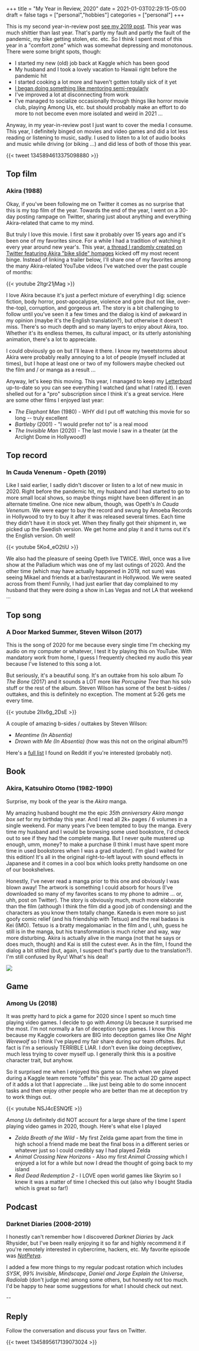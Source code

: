 +++ 
title = "My Year in Review, 2020" 
date = 2021-01-03T02:29:15-05:00 
draft = false 
tags = ["personal","hobbies"] 
categories = ["personal"] 
+++

This is my second year-in-review post [see my 2019 post](https://mrisdal.github.io/blog/posts/my-2019/). This year was much shittier than last year. That's partly my fault and partly the fault of the pandemic, my bike getting stolen, etc. etc. So I think I spent most of this year in a "comfort zone" which was somewhat depressing and monotonous. There were some bright spots, though:

* I started my new (old) job back at Kaggle which has been good
* My husband and I took a lovely vacation to Hawaii right before the pandemic hit 
* I started cooking a lot more and haven't gotten totally sick of it yet
* [I began doing something like mentoring semi-regularly](https://twitter.com/MeganRisdal/status/1344482197999288323?s=20)
* I've improved a lot at disconnecting from work
* I've managed to socialize occasionally through things like horror movie club, playing Among Us, etc. but should probably make an effort to do more to not become even more isolated and weird in 2021 ...

Anyway, in my year-in-review post I just want to cover the media I consume. This year, I definitely binged on movies and video games and did a lot less reading or listening to music, sadly. I used to listen to a lot of audio books and music while driving (or biking ...) and did less of both of those this year.

{{< tweet 1345894613375098880 >}}

## Top film

### Akira (1988)

Okay, if you've been following me on Twitter it comes as no surprise that this is my top film of the year. Towards the end of the year, I went on a 30-day posting rampage on Twitter, sharing just about anything and everything Akira-related that came to my mind. 

But truly I love this movie. I first saw it probably over 15 years ago and it's been one of my favorites since. For a while I had a tradition of watching it every year around new year's. This year, [a thread I randomly created on Twitter featuring Akira "bike slide" homages](https://twitter.com/MeganRisdal/status/1330081766795849729) kicked off my most recent binge. Instead of linking a trailer below, I'll share one of my favorites among the many Akira-related YouTube videos I've watched over the past couple of months:

{{< youtube 2ltgr21jMag >}}

I love Akira because it's just a perfect mixture of everything I dig: science fiction, body horror, post-apocalypse, violence and gore (but not like, over-the-top), corruption, and gorgeous art. The story is a bit challenging to follow until you've seen it a few times and the dialog is kind of awkward in my opinion (maybe it's the English translation?), but otherwise it doesn't miss. There's so much depth and so many layers to enjoy about Akira, too. Whether it's its endless themes, its cultural impact, or its utterly astonishing animation, there's a lot to appreciate.

I could obviously go on but I'll leave it there. I know my tweetstorms about Akira were probably  really annoying to a lot of people (myself included at times), but I hope at least one or two of my followers maybe checked out the film and / or manga as a result ...

Anyway, let's keep this moving. This year, I managed to keep my [Letterboxd](https://letterboxd.com/mrisdal/films/diary/) up-to-date so you can see everything I watched (and what I rated it). I even shelled out for a "pro" subscription since I think it's a great service. Here are some other films I enjoyed last year:

* _The Elephant Man_ (1980) - WHY did I put off watching this movie for so long -- truly excellent
* _Bartleby_ (2001) - "I would prefer not to" is a real mood
* _The Invisible Man_ (2020) - The last movie I saw in a theater (at the Arclight Dome in Hollywood!)

## Top record

### In Cauda Venenum - Opeth (2019)

Like I said earlier, I sadly didn't discover or listen to a lot of new music in 2020. Right before the pandemic hit, my husband and I had started to go to more small local shows, so maybe things might have been different in an alternate timeline. One nice new album, though, was Opeth's _In Cauda Venenum_. We were eager to buy the record and swung by Amoeba Records in Hollywood to try to buy it after it was released several times. Each time they didn't have it in stock yet. When they finally got their shipment in, we picked up the Swedish version. We get home and play it and it turns out it's the English version. Oh well!

{{< youtube 5Ko4_eO2tiU >}}

We also had the pleasure of seeing Opeth live TWICE. Well, once was a live show at the Palladium which was one of my last outings of 2020. And the other time (which may have actually happened in 2019, not sure) was seeing Mikael and friends at a bar/restaurant in Hollywood. We were seated across from them! Funnily, I had just earlier that day complained to my husband that they were doing a show in Las Vegas and not LA that weekend ...

## Top song

### A Door Marked Summer, Steven Wilson (2017)

This is the song of 2020 for me because every single time I'm checking my audio on my computer or whatever, I test it by playing this on YouTube. With mandatory work from home, I guess I frequently checked my audio this year because I've listened to this song a lot. 

But seriously, it's a beautiful song. It's an outtake from his solo album _To The Bone_ (2017) and it sounds a LOT more like _Porcupine Tree_ than his solo stuff or the rest of the album. Steven Wilson has some of the best b-sides / outtakes, and this is definitely no exception. The moment at 5:26 gets me every time.

{{< youtube 2IIx6g_2DsE >}}

A couple of amazing b-sides / outtakes by Steven Wilson:

* _Meantime (In Absentia)_
* _Drown with Me (In Absentia)_ (how was this not on the original album?!)

Here's a [full list](https://www.reddit.com/r/porcupinetree/comments/60aqqz/bsides_and_outtakes/) I found on Reddit if you're interested (probably not).

## Book

### Akira, Katsuhiro Otomo (1982-1990)

Surprise, my book of the year is the _Akira_ manga.

My amazing husband bought me the epic _35th anniversary Akira manga box set_ for my birthday this year. And I read all 2k+ pages / 6 volumes in a single weekend. For many years I've been tempted to buy the manga. Every time my husband and I would be browsing some used bookstore, I'd check out to see if they had the complete manga. But I never quite mustered up enough, umm, money? to make a purchase (I think I must have spent more time in used bookstores when I was a grad student). I'm glad I waited for this edition! It's all in the original right-to-left layout with sound effects in Japanese and it comes in a cool box which looks pretty handsome on one of our bookshelves.

Honestly, I've never read a manga prior to this one and obviously I was blown away! The artwork is something I could absorb for hours (I've downloaded so many of my favorites scans to my phone to admire ... or, uhh, post on Twitter). The story is obviously much, much more elaborate than the film (although I think the film did a good job of condensing) and the characters as you know them totally change. Kaneda is even more so just goofy comic relief (and his friendship with Tetsuo) and the real badass is Kei (IMO). Tetsuo is a bratty megalomaniac in the film and I, uhh, guess he still is in the manga, but his transformation is much richer and way, way more disturbing. Akira is actually alive in the manga (not that he says or does much, though) and Kai is still the cutest ever. As in the film, I found the dialog a bit stilted (but, again, I suspect that's partly due to the translation?). I'm still confused by Ryu! What's his deal!

<img src="https://lh3.googleusercontent.com/pw/ACtC-3cd2jw5_QoSMifSjm-89OeJLOyfTSPLz9m-xmtEKPvpW6d49K_T2ukXa1rt0jVvcFjvqaCZmm_NvMNGP3RgDNOyJVzgNpoCAJOoxJJGV-7z5gOULVId4r6Eg-Ui7h2O9rgf70XP7ZNnIJQuPJSMb6dtew=w800-h567-no">


## Game

### Among Us (2018)

It was pretty hard to pick a game for 2020 since I spent so much time playing video games. I decide to go with _Among Us_ because it surprised me the most. I'm not normally a fan of deception type games. I know this because my Kaggle coworkers are BIG into deception games like _One Night Werewolf_ so I think I've played my fair share during our team offsites. But fact is I'm a seriously TERRIBLE LIAR. I don't even like doing deceptivev, much less trying to cover myself up. I generally think this is a positive character trait, but anyhow. 

So it surprised me when I enjoyed this game so much when we played during a Kaggle team remote "offsite" this year. The actual 2D game aspect of it adds a lot that I appreciate ... like just being able to do some innocent tasks and then enjoy other people who are better than me at deception try to work things out. 

{{< youtube NSJ4cESNQfE >}}

_Among Us_ definitely did NOT account for a large share of the time I spent playing video games in 2020, though. Here's what else I played

* _Zelda Breath of the Wild_ - My first Zelda game apart from the time in high school a friend made me beat the final boss in a different series or whatever just so I could credibly say I had played Zelda
* _Animal Crossing New Horizons_ - Also my first _Animal Crossing_ which I enjoyed a lot for a while but now I dread the thought of going back to my island
* _Red Dead Redemption 2_ - I LOVE open world games like Skyrim so I knew it was a matter of time I checked this out (also why I bought Stadia which is great so far!)

## Podcast

### Darknet Diaries (2008-2019)

I honestly can't remember how I discovered _Darknet Diaries_ by Jack Rhysider, but I've been really enjoying it so far and highly recommend it if you're remotely interested in cybercrime, hackers, etc. My favorite episode was [_NotPetya_](https://darknetdiaries.com/episode/54/).

I added a few more things to my regular podcast rotation which includes _SYSK_, _99% Invisible_, _Mindscape_, _Daniel and Jorge Explain the Universe_, _Radiolab_ (don't judge me) among some others, but honestly not too much. I'd be happy to hear some suggestions for what I should check out next. 

-- 

## Reply

Follow the conversation and discuss your favs on Twitter.

{{< tweet 1345895617139073024 >}}
